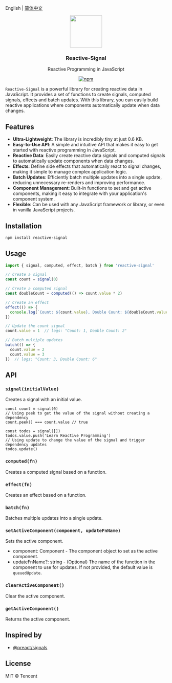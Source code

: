 English | [简体中文](./README.CN.md) 

<p align="center">
<a href="http://omijs.org" target="_blank">
<img src="https://raw.githubusercontent.com/Tencent/omi/master/packages/reactive-signal/icon.svg" width="100" />
</a>
</p>
<h3 align="center">Reactive-Signal</h3>
<p align="center">Reactive Programming in JavaScript </p>
<p align="center"><a href="https://www.npmjs.org/package/reactive-signal"><img src="https://img.shields.io/npm/v/reactive-signal.svg?style=flat" alt="npm"></a></p>


`Reactive-Signal` is a powerful library for creating reactive data in JavaScript. It provides a set of functions to create signals, computed signals, effects and batch updates. With this library, you can easily build reactive applications where components automatically update when data changes.

## Features

- **Ultra-Lightweight**: The library is incredibly tiny at just 0.6 KB.
- **Easy-to-Use API**: A simple and intuitive API that makes it easy to get started with reactive programming in JavaScript.
- **Reactive Data**: Easily create reactive data signals and computed signals to automatically update components when data changes.
- **Effects**: Define side effects that automatically react to signal changes, making it simple to manage complex application logic.
- **Batch Updates**: Efficiently batch multiple updates into a single update, reducing unnecessary re-renders and improving performance.
- **Component Management**: Built-in functions to set and get active components, making it easy to integrate with your application's component system.
- **Flexible**: Can be used with any JavaScript framework or library, or even in vanilla JavaScript projects.



## Installation

```bash
npm install reactive-signal
```

## Usage

```javascript
import { signal, computed, effect, batch } from 'reactive-signal'

// Create a signal
const count = signal(0)

// Create a computed signal
const doubleCount = computed(() => count.value * 2)

// Create an effect
effect(() => {
  console.log(`Count: ${count.value}, Double Count: ${doubleCount.value}`)
})

// Update the count signal
count.value = 1  // logs: "Count: 1, Double Count: 2"

// Batch multiple updates
batch(() => {
  count.value = 2
  count.value = 3
})  // logs: "Count: 3, Double Count: 6"
```

## API

### `signal(initialValue)`

Creates a signal with an initial value.

```tsx
const count = signal(0)
// Using peek to get the value of the signal without creating a dependency
count.peek() === count.value // true

const todos = signal([])
todos.value.push('Learn Reactive Programming')
// Using update to change the value of the signal and trigger dependency updates
todos.update()
```

### `computed(fn)`

Creates a computed signal based on a function.

### `effect(fn)`

Creates an effect based on a function.

### `batch(fn)`

Batches multiple updates into a single update.

### `setActiveComponent(component, updateFnName)`

Sets the active component.

* component: Component - The component object to set as the active component.
* updateFnName?: string - (Optional) The name of the function in the component to use for updates. If not provided, the default value is `queuedUpdate`.

### `clearActiveComponent()`

Clear the active component.

### `getActiveComponent()`

Returns the active component.



## Inspired by

* [@preact/signals](https://preactjs.com/guide/v10/signals/)

## License

MIT © Tencent


